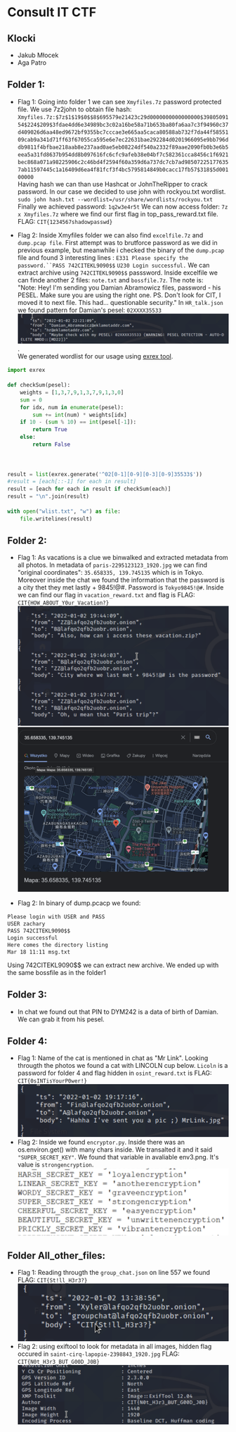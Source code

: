 # Consult IT CTF
## Klocki
* Jakub Młocek
* Aga Patro


## Folder 1:

* Flag 1:
Going into folder 1 we can see `Xmyfiles.7z` password protected file. We use 7z2john to obtain file hash:
`Xmyfiles.7z:$7z$1$19$0$$8$695579e21423c29d0000000000000000$3980509154$224$209$3fdae4dd6e34989bc3c02a16be58a71b653ba80fa6aa7c3f94960c37d409026d6aa48ed9672bf9355bc7cccae3e665aa5caca80588ab732f7da44f5855109cab9a341d71ff63f67055ca595e6e7ec22631bae292284d0201966095e9bb796ddb9811f4bfbae218aab8e237aad0ae5eb08224df540a2332f89aae2090fb0b3e6b5eea5a31fd8637b954dd8b097616fc6cfc9afeb38e04bf7c582361cca8456c1f6921bec868a071a98225906c2c46bd4f2594f60a359d6a737dc7cb7ad985072251776357ab11597445c1a16409d6ea4f81fcf3f4bc5795814849b0cacc17fb57$318$5d00100000`  
Having hash we can than use Hashcat or JohnTheRipper to crack password. In our case we decided to use john with rockyou.txt wordlist. `sudo john hash.txt --wordlist=/usr/share/wordlists/rockyou.txt`
Finally we achieved password: `1q2w3e4r5t`
We can now access folder: `7z x Xmyfiles.7z` where we find our first flag in top_pass_reward.txt file.  
FLAG: `CIT{1234567shadowpasswd}`
  

* Flag 2: Inside Xmyfiles folder we can also find `excelfile.7z` and `dump.pcap file`. First attempt was to brutforce password as we did in previous example, but meanwhile i checked the binary of the `dump.pcap` file and found 3 interesting lines : `E331 Please specify the password.``PASS 742CITEKL9090$$` `U230 Login successful.` We can extract archive using `742CITEKL9090$$` passsword. Inside excelfile we can finde another 2 files: `note.txt` and `bossfile.7z`. The note is:  
"Note:
Hey! I'm sending you Damian Abramowicz files, password - his PESEL. Make sure you are using the right one. 
PS. Don't look for CIT, I moved it to next file. This had... questionable security." In `HR_talk.json` we found pattern for Damian's pesel: `02XXXX35533`  
![pesel](img/pesel.png).  
We generated wordlist for our usage using [exrex tool](https://github.com/asciimoo/exrex).

```python
import exrex

def checkSum(pesel):
    weights = [1,3,7,9,1,3,7,9,1,3,0]
    sum = 0
    for idx, num in enumerate(pesel):
        sum += int(num) * weights[idx]
    if 10 - (sum % 10) == int(pesel[-1]):
        return True
    else:
        return False



result = list(exrex.generate('^02[0-1][0-9][0-3][0-9]35533$'))
#result = [each[::-1] for each in result]
result = [each for each in result if checkSum(each)]
result = "\n".join(result)

with open("wlist.txt", "w") as file:
    file.writelines(result)
```


## Folder 2:
* Flag 1: As vacations is a clue we binwalked and extracted metadata from all photos. In metadata of `paris-2295123123_1920.jpg` we can find "original coordinates": `35.658335, 139.745135` which is in Tokyo. Moreover inside the chat we found the information that the password is a city thet they met lastly + 9845!@#. Password is `Tokyo9845!@#`. Inside we can find our flag in `vacation_reward.txt` and flag is FLAG: `CIT{HOW_ABOUT_Y0ur_Vacation?}`
![city](img/city.png) ![tokyo](img/tokyo.png)

* Flag 2: In binary of dump.pcacp we found: 
```
Please login with USER and PASS
USER zachary 
PASS 742CITEKL9090$$
Login successful
Here comes the directory listing
Mar 18 11:11 msg.txt
```
Using 742CITEKL9090$$ we can extract new archive. We ended up with the same bossfile as in the folder1


## Folder 3:
* In chat we found out that PIN to DYM242 is a data of birth of Damian. We can grab it from his pesel.

## Folder 4:
* Flag 1: Name of the cat is mentioned in chat as "Mr Link". Looking througth the photos we found a cat with LINCOLN cup below. `Licoln` is a password for folder 4 and flag hidden in `osint_reward.txt` is FLAG: `CIT{0sINTisYourP0wer!}`
![cat](img/mrlink.png)
* Flag 2: Inside we found `encryptor.py`. Inside there was an os.environ.get() with many chars inside. We transalted it and it said `"SUPER_SECRET_KEY"`. We found that variable in avaliable env3.png. It's value is `strongencryption`.
![osenv](img/osenv.png)


## Folder All_other_files:
* Flag 1: Reading througth the `group_chat.json` on line 557 we found FLAG: `CIT{St!ll_H3r3?}` ![groupchat](img/groupchat.png)
* Flag 2: using exiftool to look for metadata in all images, hidden flag occured in `saint-cirq-lapopie-2398843_1920.jpg`  FLAG: `CIT{N0t_H3r3_BUT_G00D_J0B}`
![metadate](img/metadate.png)
